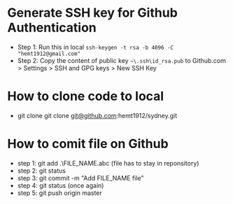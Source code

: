 # Generate SSH key for Github Authentication
- Step 1: Run this in local `ssh-keygen -t rsa -b 4096 -C "hemt1912@gmail.com"`
- Step 2: Copy the content of public key `~\.ssh\id_rsa.pub` to Github.com > Settings > SSH and GPG keys > New SSH Key

# How to clone code to local
- git clone git clone git@github.com:hemt1912/sydney.git

# How to comit file on Github
- step 1: git add .\FILE_NAME.abc (file has to stay in reponsitory)
- step 2: git status
- step 3: git commit -m "Add FILE_NAME file"
- step 4: git status (once again)
- step 5: git push origin master
